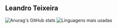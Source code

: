 ## Leandro Teixeira
![Anurag's GitHub stats](https://github-readme-stats.vercel.app/api?username=Leandrotxr&show_icons=true&theme=dark)
![Linguagens mais usadas](https://github-readme-stats.vercel.app/api/top-langs/?username=Leandrotxr&layout=compact&theme=dark)




<!--
**Leandrotxr/Leandrotxr** is a ✨ _special_ ✨ repository because its `README.md` (this file) appears on your GitHub profile.

Here are some ideas to get you started:

- 🔭 I’m currently working on ...
- 🌱 I’m currently learning ...
- 👯 I’m looking to collaborate on ...
- 🤔 I’m looking for help with ...
- 💬 Ask me about ...
- 📫 How to reach me: ...
- 😄 Pronouns: ...
- ⚡ Fun fact: ...
-->
